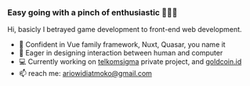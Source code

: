 ### Easy going with a pinch of enthusiastic 🏃‍♂️💨

Hi, basicly I betrayed game development to front-end web development.

- 💪 Confident in Vue family framework, Nuxt, Quasar, you name it
- 🎨 Eager in designing interaction between human and computer
- 💻 Currently working on [telkomsigma](https://www.telkomsigma.co.id/) private project, and [goldcoin.id](https://goldcoin.id)
- 📫 reach me: ariowidiatmoko@gmail.com
